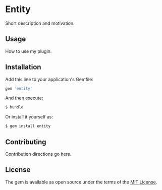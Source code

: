 # Entity
Short description and motivation.

## Usage
How to use my plugin.

## Installation
Add this line to your application's Gemfile:

```ruby
gem 'entity'
```

And then execute:
```bash
$ bundle
```

Or install it yourself as:
```bash
$ gem install entity
```

## Contributing
Contribution directions go here.

## License
The gem is available as open source under the terms of the [MIT License](https://opensource.org/licenses/MIT).
